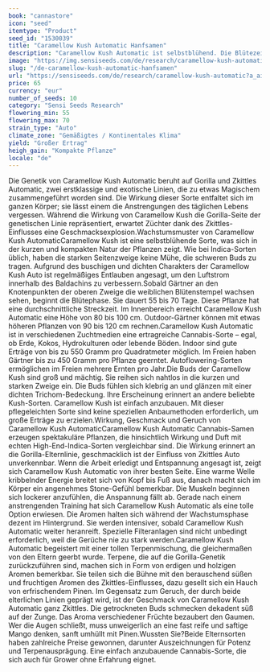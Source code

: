 ```yaml
---
book: "cannastore"
icon: "seed"
itemtype: "Product"
seed_id: "1530039"
title: "Caramellow Kush Automatic Hanfsamen"
description: "Caramellow Kush Automatic ist selbstblühend. Die Blütezeit dauert 55–70 Tage. Große mit Trichomen bedeckte Buds, die süße und fruchtige Terpene vereinen."
image: "https://img.sensiseeds.com/de/research/caramellow-kush-automatic-image.png"
slug: "/de-caramellow-kush-automatic-hanfsamen"
url: "https://sensiseeds.com/de/research/caramellow-kush-automatic?a_aid=cannastore"
price: 65
currency: "eur"
number_of_seeds: 10
category: "Sensi Seeds Research"
flowering_min: 55
flowering_max: 70
strain_type: "Auto"
climate_zone: "Gemäßigtes / Kontinentales Klima"
yield: "Großer Ertrag"
heigh_gain: "Kompakte Pflanze"
locale: "de"
---
```

Die Genetik von Caramellow Kush Automatic beruht auf Gorilla und Zkittles Automatic, zwei erstklassige und exotische Linien, die zu etwas Magischem zusammengeführt worden sind. Die Wirkung dieser Sorte entfaltet sich im ganzen Körper; sie lässt einem die Anstrengungen des täglichen Lebens vergessen. Während die Wirkung von Caramellow Kush die Gorilla-Seite der genetischen Linie repräsentiert, erwartet Züchter dank des Zkittles-Einflusses eine Geschmacksexplosion.Wachstumsmuster von Caramellow Kush AutomaticCaramellow Kush ist eine selbstblühende Sorte, was sich in der kurzen und kompakten Natur der Pflanzen zeigt. Wie bei Indica-Sorten üblich, haben die starken Seitenzweige keine Mühe, die schweren Buds zu tragen. Aufgrund des buschigen und dichten Charakters der Caramellow Kush Auto ist regelmäßiges Entlauben angesagt, um den Luftstrom innerhalb des Baldachins zu verbessern.Sobald Gärtner an den Knotenpunkten der oberen Zweige die weiblichen Blütenstempel wachsen sehen, beginnt die Blütephase. Sie dauert 55 bis 70 Tage. Diese Pflanze hat eine durchschnittliche Streckzeit. Im Innenbereich erreicht Caramellow Kush Automatic eine Höhe von 80 bis 100 cm. Outdoor-Gärtner können mit etwas höheren Pflanzen von 90 bis 120 cm rechnen.Caramellow Kush Automatic ist in verschiedenen Zuchtmedien eine ertragreiche Cannabis-Sorte – egal, ob Erde, Kokos, Hydrokulturen oder lebende Böden. Indoor sind gute Erträge von bis zu 550 Gramm pro Quadratmeter möglich. Im Freien haben Gärtner bis zu 450 Gramm pro Pflanze geerntet. Autoflowering-Sorten ermöglichen im Freien mehrere Ernten pro Jahr.Die Buds der Caramellow Kush sind groß und mächtig. Sie reihen sich nahtlos in die kurzen und starken Zweige ein. Die Buds fühlen sich klebrig an und glänzen mit einer dichten Trichom-Bedeckung. Ihre Erscheinung erinnert an andere beliebte Kush-Sorten. Caramellow Kush ist einfach anzubauen. Mit dieser pflegeleichten Sorte sind keine speziellen Anbaumethoden erforderlich, um große Erträge zu erzielen.Wirkung, Geschmack und Geruch von Caramellow Kush AutomaticCaramellow Kush Automatic Cannabis-Samen erzeugen spektakuläre Pflanzen, die hinsichtlich Wirkung und Duft mit echten High-End-Indica-Sorten vergleichbar sind. Die Wirkung erinnert an die Gorilla-Elternlinie, geschmacklich ist der Einfluss von Zkittles Auto unverkennbar. Wenn die Arbeit erledigt und Entspannung angesagt ist, zeigt sich Caramellow Kush Automatic von ihrer besten Seite. Eine warme Welle kribbelnder Energie breitet sich von Kopf bis Fuß aus, danach macht sich im Körper ein angenehmes Stone-Gefühl bemerkbar. Die Muskeln beginnen sich lockerer anzufühlen, die Anspannung fällt ab. Gerade nach einem anstrengenden Training hat sich Caramellow Kush Automatic als eine tolle Option erwiesen. Die Aromen halten sich während der Wachstumsphase dezent im Hintergrund. Sie werden intensiver, sobald Caramellow Kush Automatic weiter heranreift. Spezielle Filteranlagen sind nicht unbedingt erforderlich, weil die Gerüche nie zu stark werden.Caramellow Kush Automatic begeistert mit einer tollen Terpenmischung, die gleichermaßen von den Eltern geerbt wurde. Terpene, die auf die Gorilla-Genetik zurückzuführen sind, machen sich in Form von erdigen und holzigen Aromen bemerkbar. Sie teilen sich die Bühne mit den berauschend süßen und fruchtigen Aromen des Zkittles-Einflusses, dazu gesellt sich ein Hauch von erfrischendem Pinen. Im Gegensatz zum Geruch, der durch beide elterlichen Linien geprägt wird, ist der Geschmack von Caramellow Kush Automatic ganz Zkittles. Die getrockneten Buds schmecken dekadent süß auf der Zunge. Das Aroma verschiedener Früchte bezaubert den Gaumen. Wer die Augen schließt, muss unweigerlich an eine fast reife und saftige Mango denken, sanft umhüllt mit Pinen.Wussten Sie?Beide Elternsorten haben zahlreiche Preise gewonnen, darunter Auszeichnungen für Potenz und Terpenausprägung. Eine einfach anzubauende Cannabis-Sorte, die sich auch für Grower ohne Erfahrung eignet.
